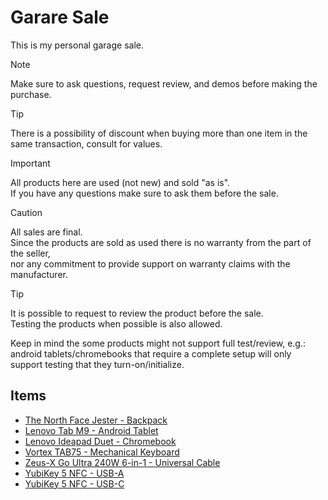 # Garare Sale

This is my personal garage sale.

> [!NOTE]
> Make sure to ask questions, request review, and demos before making the purchase.

> [!TIP]
> There is a possibility of discount when buying more than one item in the same transaction, consult for values.

> [!IMPORTANT]
> All products here are used (not new) and sold "as is".  
> If you have any questions make sure to ask them before the sale.

> [!CAUTION]
> All sales are final.  
> Since the products are sold as used there is no warranty from the part of the seller,  
> nor any commitment to provide support on warranty claims with the manufacturer.

> [!TIP]
> It is possible to request to review the product before the sale.  
> Testing the products when possible is also allowed.  
>
> Keep in mind the some products might not support full test/review, e.g.: android tablets/chromebooks that require a complete setup will only support testing that they turn-on/initialize.

## Items

- [The North Face Jester - Backpack](items/001-the_north_face_jester.md)
- [Lenovo Tab M9 - Android Tablet](items/002-lenovo_tab_m9.md)
- [Lenovo Ideapad Duet - Chromebook](items/003-lenovo_ideapad_duet.md)
- [Vortex TAB75 - Mechanical Keyboard](items/004-vortex_tab75.md)
- [Zeus-X Go Ultra 240W 6-in-1 - Universal Cable](items/005-zeus_x_go_ultra_50cm.md)
- [YubiKey 5 NFC - USB-A](items/006-yubikey_5_nfc_usba.md)
- [YubiKey 5 NFC - USB-C](items/007-yubikey_5_nfc_usbc.md)
